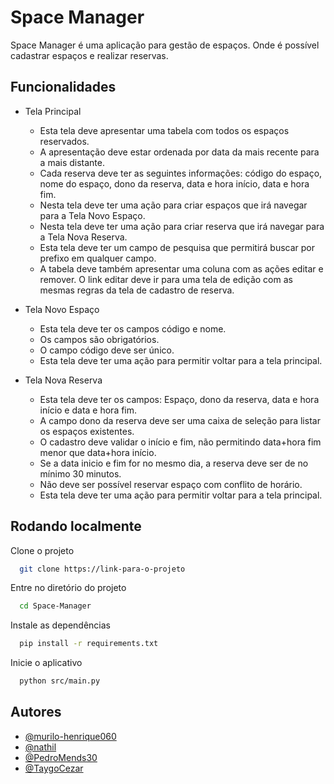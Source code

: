 
# Space Manager

Space Manager é uma aplicação para gestão de espaços. Onde é possível cadastrar espaços e realizar reservas.

## Funcionalidades

- Tela Principal
  * Esta tela deve apresentar uma tabela com todos os espaços reservados.
  * A apresentação deve estar ordenada por data da mais recente para a mais distante.
  * Cada reserva deve ter as seguintes informações: código do espaço, nome do espaço, dono da reserva, data e hora início, data e hora fim.
  * Nesta tela deve ter uma ação para criar espaços que irá navegar para a Tela Novo Espaço.
  * Nesta tela deve ter uma ação para criar reserva que irá navegar para a Tela Nova Reserva.
  * Esta tela deve ter um campo de pesquisa que permitirá buscar por prefixo em qualquer campo.
  * A tabela deve também apresentar uma coluna com as ações editar e remover. O link editar deve ir para uma tela de edição com as mesmas regras da tela de cadastro de reserva.

- Tela Novo Espaço
  * Esta tela deve ter os campos código e nome.
  * Os campos são obrigatórios.
  * O campo código deve ser único.
  * Esta tela deve ter uma ação para permitir voltar para a tela principal.

- Tela Nova Reserva
  * Esta tela deve ter os campos: Espaço, dono da reserva, data e hora início e data e hora fim.
  * A campo dono da reserva deve ser uma caixa de seleção para listar os espaços existentes.
  * O cadastro deve validar o início e fim, não permitindo data+hora fim menor que data+hora início.
  * Se a data inicio e fim for no mesmo dia, a reserva deve ser de no mínimo 30 minutos.
  * Não deve ser possível reservar espaço com conflito de horário.
  * Esta tela deve ter uma ação para permitir voltar para a tela principal.

## Rodando localmente

Clone o projeto

```bash
  git clone https://link-para-o-projeto
```

Entre no diretório do projeto

```bash
  cd Space-Manager
```

Instale as dependências

```bash
  pip install -r requirements.txt
```

Inicie o aplicativo

```bash
  python src/main.py
```
## Autores

- [@murilo-henrique060](https://www.github.com/murilo-henrique060)
- [@nathil](https://www.github.com/nathil)
- [@PedroMends30](https://www.github.com/PedroMends30)
- [@TaygoCezar](https://www.github.com/TaygoCezar)
